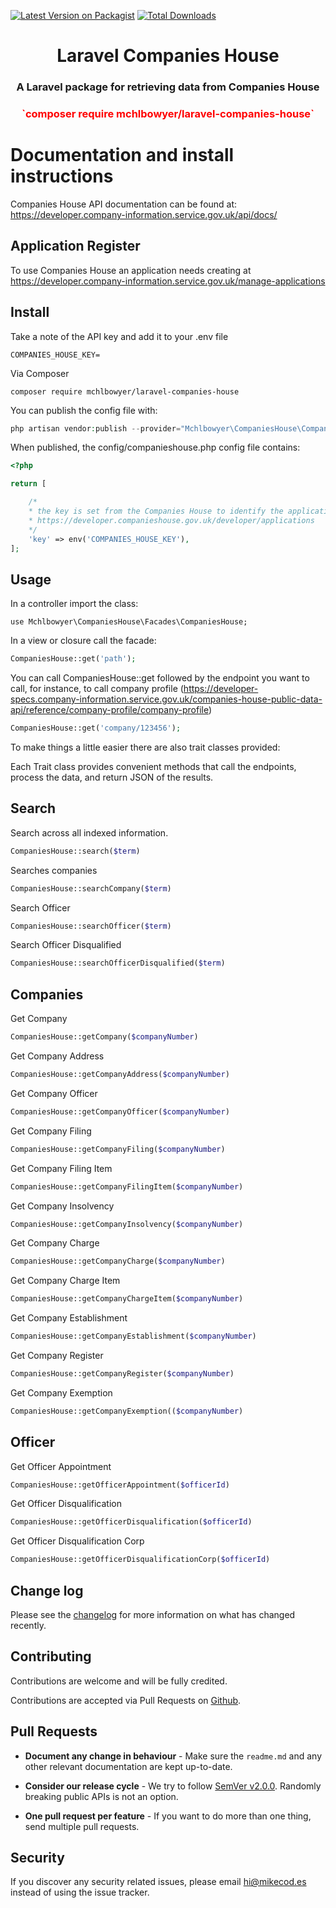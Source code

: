 [![Latest Version on Packagist](https://img.shields.io/packagist/v/mchlbowyer/laravel-companies-house.svg?style=flat-square)](https://packagist.org/packages/mchlbowyer/laravel-companies-house)
[![Total Downloads](https://img.shields.io/packagist/dt/mchlbowyer/laravel-companies-house.svg?style=flat-square)](https://packagist.org/packages/mchlbowyer/laravel-companies-house)

<h1 align="center">
Laravel Companies House
</h1>

<h3 align="center">
A Laravel package for retrieving data from Companies House
</h3>

<h3 align="center" style="color: red">
`composer require mchlbowyer/laravel-companies-house`
</h3>


# Documentation and install instructions

Companies House API documentation can be found at:
https://developer.company-information.service.gov.uk/api/docs/

## Application Register

To use Companies House an application needs creating at https://developer.company-information.service.gov.uk/manage-applications

## Install

Take a note of the API key and add it to your .env file

```
COMPANIES_HOUSE_KEY=
```

Via Composer

```
composer require mchlbowyer/laravel-companies-house
```

You can publish the config file with:

```php
php artisan vendor:publish --provider="Mchlbowyer\CompaniesHouse\CompaniesHouseServiceProvider" --tag="config"
```

When published, the config/companieshouse.php config file contains:

```php
<?php

return [

    /*
    * the key is set from the Companies House to identify the application
    * https://developer.companieshouse.gov.uk/developer/applications
    */
    'key' => env('COMPANIES_HOUSE_KEY'),
];
```

## Usage

In a controller import the class:

```
use Mchlbowyer\CompaniesHouse\Facades\CompaniesHouse;
```

In a view or closure call the facade:

```php
CompaniesHouse::get('path');
```

You can call CompaniesHouse::get followed by the endpoint you want to call, for instance, to call company
profile (https://developer-specs.company-information.service.gov.uk/companies-house-public-data-api/reference/company-profile/company-profile)

```php
CompaniesHouse::get('company/123456');
```

To make things a little easier there are also trait classes provided:

Each Trait class provides convenient methods that call the endpoints, process the data, and return JSON of the
results.

## Search

Search across all indexed information.

```php
CompaniesHouse::search($term)
```

Searches companies

```php
CompaniesHouse::searchCompany($term)
```

Search Officer

```php
CompaniesHouse::searchOfficer($term)
```

Search Officer Disqualified

```php
CompaniesHouse::searchOfficerDisqualified($term)
```

## Companies

Get Company

```php
CompaniesHouse::getCompany($companyNumber)
```

Get Company Address

```php
CompaniesHouse::getCompanyAddress($companyNumber)
```

Get Company Officer

```php
CompaniesHouse::getCompanyOfficer($companyNumber)
```

Get Company Filing

```php
CompaniesHouse::getCompanyFiling($companyNumber)
```

Get Company Filing Item

```php
CompaniesHouse::getCompanyFilingItem($companyNumber)
```

Get Company Insolvency

```php
CompaniesHouse::getCompanyInsolvency($companyNumber)
```

Get Company Charge

```php
CompaniesHouse::getCompanyCharge($companyNumber)
```

Get Company Charge Item

```php
CompaniesHouse::getCompanyChargeItem($companyNumber)
```

Get Company Establishment

```php
CompaniesHouse::getCompanyEstablishment($companyNumber)
```

Get Company Register

```php
CompaniesHouse::getCompanyRegister($companyNumber)
```

Get Company Exemption

```php
CompaniesHouse::getCompanyExemption(($companyNumber)
```

## Officer

Get Officer Appointment

```php
CompaniesHouse::getOfficerAppointment($officerId)
```

Get Officer Disqualification

```php
CompaniesHouse::getOfficerDisqualification($officerId)
```

Get Officer Disqualification Corp

```php
CompaniesHouse::getOfficerDisqualificationCorp($officerId)
```

## Change log

Please see the [changelog](changelog.md) for more information on what has changed recently.

## Contributing

Contributions are welcome and will be fully credited.

Contributions are accepted via Pull Requests on [Github](https://github.com/mchlbowyer/laravel-companies-house).

## Pull Requests

- **Document any change in behaviour** - Make sure the `readme.md` and any other relevant documentation are kept
  up-to-date.

- **Consider our release cycle** - We try to follow [SemVer v2.0.0](http://semver.org/). Randomly breaking public APIs
  is not an option.

- **One pull request per feature** - If you want to do more than one thing, send multiple pull requests.

## Security

If you discover any security related issues, please email hi@mikecod.es instead of using the issue tracker.
